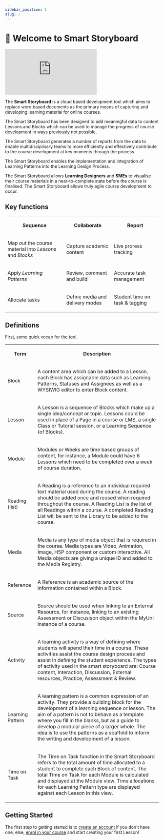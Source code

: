 ```yaml
---
sidebar_position: 1
slug: /
---
```


# 👋 Welcome to Smart Storyboard


<div class="iframe-wrapper">
  <iframe
    src="https://www.youtube.com/embed/KlqICfhHVYU"
    frameborder="0"
    allowfullscreen="true"
  ></iframe>
</div>
<p>
  The <strong>Smart Storyboard</strong> is a cloud based development tool which
  aims to replace word based documents as the primary means of capturing and
  developing learning material for online courses.
</p>
<p>
  The Smart Storyboard has been designed to add meaningful data to content
  Lessons and Blocks which can be used to manage the progress of course
  development in ways previously not possible.
</p>
<p>
  The Smart Storyboard generates a number of reports from the data to enable
  multidisciplinary teams to more efficiently and effectively contribute to the
  course development at key moments through the process.
</p>
<p>
  The Smart Storyboard enables the implementation and integration of Learning
  Patterns into the Learning Design Process.
</p>
<p>
  The Smart Storyboard allows <strong>Learning Designers</strong> and
  <strong>SMEs</strong> to visualise their course materials in a
  near-to-complete state before the course is finalised. The Smart Storyboard
  allows truly agile course development to occur.
</p>
<h2>Key functions</h2>
<table>
  <tbody>
    <tr>
      <th colspan="1" rowspan="1"><p>Sequence</p></th>
      <th colspan="1" rowspan="1"><p>Collaborate</p></th>
      <th colspan="1" rowspan="1"><p>Report</p></th>
    </tr>
    <tr>
      <td colspan="1" rowspan="1">
        <p>
          Map out the course material into <em>Lessons</em> and <em>Blocks</em>
        </p>
      </td>
      <td colspan="1" rowspan="1"><p>Capture academic content</p></td>
      <td colspan="1" rowspan="1"><p>Live proress tracking</p></td>
    </tr>
    <tr>
      <td colspan="1" rowspan="1">
        <p>Apply <em>Learning Patterns</em></p>
      </td>
      <td colspan="1" rowspan="1"><p>Review, comment and build</p></td>
      <td colspan="1" rowspan="1"><p>Accurate task management</p></td>
    </tr>
    <tr>
      <td colspan="1" rowspan="1"><p>Allocate tasks</p></td>
      <td colspan="1" rowspan="1"><p>Define media and delivery modes</p></td>
      <td colspan="1" rowspan="1"><p>Student time on task &amp; tagging</p></td>
    </tr>
  </tbody>
</table>
<h2>Definitions</h2>
<p>First, some quick vocab for the tool.</p>
<table>
  <tbody>
    <tr>
      <th colspan="1" rowspan="1"><p>Term</p></th>
      <th colspan="1" rowspan="1"><p>Description</p></th>
    </tr>
    <tr>
      <td colspan="1" rowspan="1"><p>Block</p></td>
      <td colspan="1" rowspan="1">
        <p>
          A content area which can be added to a Lesson, each Block has
          assignable data such as Learning Patterns, Statuses and Assignees as
          well as a WYSIWIG editor to enter Block content.
        </p>
      </td>
    </tr>
    <tr>
      <td colspan="1" rowspan="1"><p>Lesson</p></td>
      <td colspan="1" rowspan="1">
        <p>
          A Lesson is a sequence of Blocks which make up a single idea/concept
          or topic. Lessons could be used in place of a Page in a course or LMS,
          a single Class or Tutorial session, or a Learning Sequence (of
          Blocks).
        </p>
      </td>
    </tr>
    <tr>
      <td colspan="1" rowspan="1"><p>Module</p></td>
      <td colspan="1" rowspan="1">
        <p>
          Modules or Weeks are time based groups of content, for instance, a
          Module could have 6 Lessons which need to be completed over a week of
          course duration.
        </p>
      </td>
    </tr>
    <tr>
      <td colspan="1" rowspan="1"><p>Reading (list)</p></td>
      <td colspan="1" rowspan="1">
        <p>
          A Reading is a reference to an individual required text material used
          during the course. A reading should be added once and reused when
          required throughout the course. A Reading List is the list of all
          Readings within a course. A completed Reading List will be sent to the
          Library to be added to the course.
        </p>
      </td>
    </tr>
    <tr>
      <td colspan="1" rowspan="1"><p>Media</p></td>
      <td colspan="1" rowspan="1">
        <p>
          Media is any type of media object that is required in the course.
          Media types are Video, Animation, Image, H5P component or custom
          interactive. All Media objects are giving a unique ID and added to the
          Media Registry.
        </p>
      </td>
    </tr>
    <tr>
      <td colspan="1" rowspan="1"><p>Reference</p></td>
      <td colspan="1" rowspan="1">
        <p>
          A Reference is an academic source of the information contained within
          a Block.
        </p>
      </td>
    </tr>
    <tr>
      <td colspan="1" rowspan="1"><p>Source</p></td>
      <td colspan="1" rowspan="1">
        <p>
          Source should be used when linking to an External Resource, for
          instance, linking to an existing Assessment or Discusison object
          within the MyUni instance of a course.
        </p>
      </td>
    </tr>
    <tr>
      <td colspan="1" rowspan="1"><p>Activity</p></td>
      <td colspan="1" rowspan="1">
        <p>
          A learning activity is a way of defining where students will spend
          their time in a course. These activities assist the course design
          process and assist in defining the student experience. The types of
          activity used in the smart storyboard are: Course content,
          Interaction, Discussion, External resources, Practice, Assessment
          &amp; Review.
        </p>
      </td>
    </tr>
    <tr>
      <td colspan="1" rowspan="1"><p>Learning Pattern</p></td>
      <td colspan="1" rowspan="1">
        <p>
          A learning pattern is a common expression of an activity. They provide
          a building block for the development of a learning sequence or lesson.
          The aim of a pattern is not to behave as a template where you fill in
          the blanks, but as a guide to develop a modular piece of a larger
          whole. The idea is to use the patterns as a scaffold to inform the
          writing and development of a lesson.
        </p>
      </td>
    </tr>
    <tr>
      <td colspan="1" rowspan="1"><p>Time on Task</p></td>
      <td colspan="1" rowspan="1">
        <p>
          The Time on Task function in the Smart Storyboard refers to the total
          amount of time allocated to a student to complete each Block of
          content. The total Time on Task for each Module is calculated and
          displayed at the Module view. Time allocations for each Learning
          Pattern type are displayed against each Lesson in this view.
        </p>
      </td>
    </tr>
  </tbody>
</table>
<h2>Getting Started</h2>
<p>
  The first step to getting started is to
  <a
    target="_blank"
    rel="noopener noreferrer nofollow"
    href="./using-ssb/account"
    >create an account</a
  >
  if you don't have one, else,
  <a
    target="_blank"
    rel="noopener noreferrer nofollow"
    href="./using-ssb/enrolment"
    >enrol in your course</a
  >
  and start creating your first Lesson!
</p>
